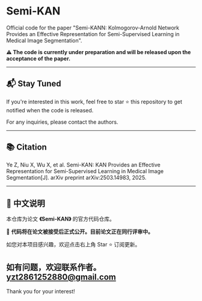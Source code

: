 # Semi-KAN
Official code for the paper "Semi-KANN: Kolmogorov-Arnold Network Provides an Effective Representation for Semi-Supervised Learning in Medical Image Segmentation". 


**⚠️ The code is currently under preparation and will be released upon the acceptance of the paper.**

---


## 📬 Stay Tuned

If you're interested in this work, feel free to star ⭐ this repository to get notified when the code is released.

For any inquiries, please contact the authors.

---

## 📚 Citation

Ye Z, Niu X, Wu X, et al. Semi-KAN: KAN Provides an Effective Representation for Semi-Supervised Learning in Medical Image Segmentation[J]. arXiv preprint arXiv:2503.14983, 2025.

---

## 📢 中文说明

本仓库为论文 **《Semi-KAN》** 的官方代码仓库。

🚧 **代码将在论文被接受后正式公开。目前论文正在同行评审中。**

如您对本项目感兴趣，欢迎点击右上角 Star ⭐ 订阅更新。

如有问题，欢迎联系作者。
yzt2861252880@gmail.com
---

Thank you for your interest!
